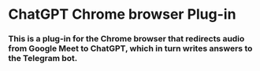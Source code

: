 # ChatGPT Chrome browser Plug-in
### This is a plug-in for the Chrome browser that redirects audio from Google Meet to ChatGPT, which in turn writes answers to the Telegram bot.

